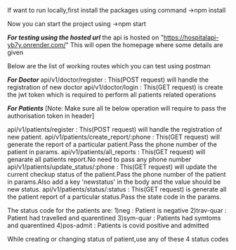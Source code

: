 If want to run locally,first install the packages using command 
->npm install

Now you can start the project using 
->npm start


*************For testing using the hosted url*************
the api is hosted on "https://hospitalapi-yb7y.onrender.com/"
This will open the homepage where some details are given

Below are the list of working routes which you can test using postman

***For Doctor***
api/v1/doctor/register : This(POST request) will handle the registration of new doctor
api/v1/doctor/login : This(GET request) is create the jwt token which is required to perform all patients related operations

***For Patients***
[Note: Make sure all te below operation will require to pass the authorisation token in header]

api/v1/patients/register : This(POST request) will handle the registration of new patient.
api/v1/patients/create_report/:phone : This(GET request) will generate the report of a particular patient.Pass the phone number of the patient in params.
api/v1/patients/all_reports : This(GET request) will genarate all patients report.No need to pass any phone number
api/v1/patients/update_status/:phone : This(GET request) will update the current checkup status of the patient.Pass the phone number of the patient in params.Also add a key 'newstatus' in the body and the value should be new status.
api/v1/patients/status/:status : This(GET request) is generate all the patient report of a particular status.Pass the state code in the params.

The status code for the patients are:
1)neg : Patient is negative
2)trav-quar : Patient had travelled and quarentined
3)sym-quar : Patients had symtoms and quarentined
4)pos-admit : Patients is covid positive and admitted

While creating or changing status of patient,use any of these 4 status codes
